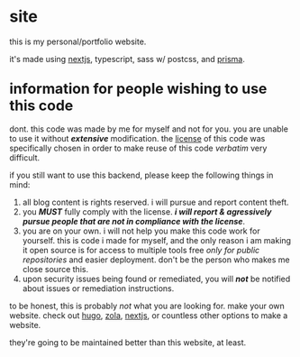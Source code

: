 # site

this is my personal/portfolio website.

it's made using [nextjs], typescript, sass w/ postcss, and [prisma](https://prisma.io/).

## <big>information for people wishing to use this code</big>

dont. this code was made by me for myself and not for you. you are unable to use it without ***extensive*** modification. the [license](https://github.com/noirelapine/site/blob/main/license) of this code was specifically chosen in order to make reuse of this code *verbatim* very difficult.

if you still want to use this backend, please keep the following things in mind:

1. all blog content is rights reserved. i will pursue and report content theft.
2. you ***MUST*** fully comply with the license. ***i will report & agressively pursue people that are not in compliance with the license***.
3.  you are on your own. i will not help you make this code work for yourself. this is code i made for myself, and the only reason i am making it open source is for access to multiple tools free *only for public repositories* and easier deployment. don't be the person who makes me close source this.
4.  upon security issues being found or remediated, you will ***not*** be notified about issues or remediation instructions.

to be honest, this is probably *not* what you are looking for. make your own website. check out [hugo](https://gohugo.io/), [zola](https://www.getzola.org/), [nextjs], or countless other options to make a website.

they're going to be maintained better than this website, at least.

[nextjs]: https://nextjs.org